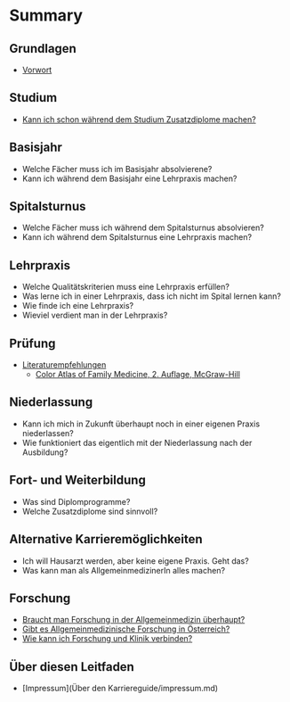 # Summary

## Grundlagen
* [Vorwort](README.md)

## Studium
* [Kann ich schon während dem Studium Zusatzdiplome machen?](kann-ich-schon-während-dem-studium-zusatzdiplome-machen.md)

## Basisjahr
* Welche Fächer muss ich im Basisjahr absolvierene?
* Kann ich während dem Basisjahr eine Lehrpraxis machen?

## Spitalsturnus
* Welche Fächer muss ich während dem Spitalsturnus absolvieren?
* Kann ich während dem Spitalsturnus eine Lehrpraxis machen?

## Lehrpraxis
* Welche Qualitätskriterien muss eine Lehrpraxis erfüllen?
* Was lerne ich in einer Lehrpraxis, dass ich nicht im Spital lernen kann?
* Wie finde ich eine Lehrpraxis?
* Wieviel verdient man in der Lehrpraxis?

## Prüfung
* [Literaturempfehlungen](literaturempfehlungen.md)
    * [Color Atlas of Family Medicine, 2. Auflage, McGraw-Hill](color-atlas-of-family-medicine-2-auflage-mcgraw-hill.md)

## Niederlassung
* Kann ich mich in Zukunft überhaupt noch in einer eigenen Praxis niederlassen?
* Wie funktioniert das eigentlich mit der Niederlassung nach der Ausbildung?

## Fort- und Weiterbildung
* Was sind Diplomprogramme?
* Welche Zusatzdiplome sind sinnvoll?

## Alternative Karrieremöglichkeiten
* Ich will Hausarzt werden, aber keine eigene Praxis. Geht das?
* Was kann man als AllgemeinmedizinerIn alles machen?

## Forschung
* [Braucht man Forschung in der Allgemeinmedizin überhaupt?](braucht-man-forschung-in-der-allgemeinmedizin-überhaupt.md)
* [Gibt es Allgemeinmedizinische Forschung in Österreich?](gibt-es-allgemeinmedizinische-forschung-in-österreich.md)
* [Wie kann ich Forschung und Klinik verbinden?](wie-kann-ich-forschung-und-klinik-verbinden.md)

## Über diesen Leitfaden
* [Impressum](Über den Karriereguide/impressum.md)

